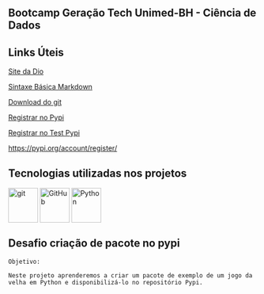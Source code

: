 ## Bootcamp Geração Tech Unimed-BH - Ciência de Dados



## Links Úteis

[Site da Dio](https://dio.me/)

[Sintaxe Básica Markdown](https://www.markdownguide.org/basic-syntax/)

[Download do git](https://git-scm.com/downloads)

[Registrar no Pypi](https://pypi.org/account/register/)

[Registrar no Test Pypi](https://test.pypi.org/account/register)





https://pypi.org/account/register/



## Tecnologias utilizadas nos projetos

<div style="display: inline_block">
<img align="center" alt="git" height="70" width="60" src="https://cdn.jsdelivr.net/gh/devicons/devicon/icons/git/git-original-wordmark.svg"/>
<img align="center" alt="GitHub" height="70" width="60" src="https://cdn.jsdelivr.net/gh/devicons/devicon/icons/github/github-original-wordmark.svg" />
<img  align="center" alt="Python" height="70" width="60" src="https://cdn.jsdelivr.net/gh/devicons/devicon/icons/python/python-original-wordmark.svg" />              
</div>


## Desafio criação de pacote no pypi



```
Objetivo: 

Neste projeto aprenderemos a criar um pacote de exemplo de um jogo da velha em Python e disponibilizá-lo no repositório Pypi.
```

